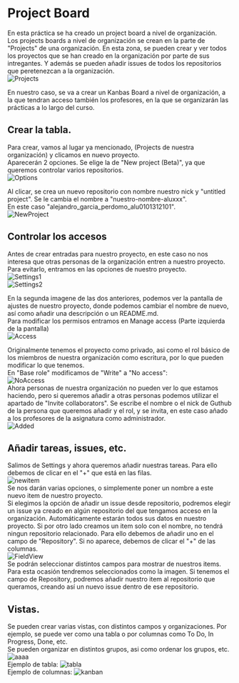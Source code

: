 # Project Board  
En esta práctica se ha creado un project board a nivel de organización.  
Los projects boards a nivel de organización se crean en la parte de "Projects" de una organización. En esta zona, se pueden crear y ver todos los proyectos que se han creado en la organización por parte de sus intregantes. Y además se pueden añadir issues de todos los repositorios que peretenezcan a la organización.  
![Projects](images/Projects.png)

En nuestro caso, se va a crear un Kanbas Board a nivel de organización, a la que tendran acceso también los profesores, en la que se organizarán las prácticas a lo largo del curso.

## Crear la tabla.  
Para crear, vamos al lugar ya mencionado, (Projects de nuestra organización) y clicamos en nuevo proyecto.  
Aparecerán 2 opciones. Se elige la de "New project (Beta)", ya que queremos controlar varios repositorios.  
![Options](images/Options.png)  

Al clicar, se crea un nuevo repositorio con nombre nuestro nick y "untitled project". Se le cambia el nombre a "nuestro-nombre-aluxxx".  
En este caso "alejandro_garcia_perdomo_alu0101312101".  
![NewProject](images/NewProject.png)  

## Controlar los accesos
Antes de crear entradas para nuestro proyecto, en este caso no nos interesa que otras personas de la organización entren a nuestro proyecto. Para evitarlo, entramos en las opciones de nuestro proyecto.  
![Settings1](images/Settings1.png)  
![Settings2](images/Settings2.png)  

En la segunda imagene de las dos anteriores, podemos ver la pantalla de ajustes de nuestro proyecto, donde podemos cambiar el nombre de nuevo, así como añadir una descripción o un README.md.  
Para modificar los permisos entramos en Manage access (Parte izquierda de la pantalla)  
![Access](images/Access.png)  

Originalmente tenemos el proyecto como privado, asi como el rol básico de los miembros de nuestra organización como escritura, por lo que pueden modificar lo que tenemos.  
En "Base role" modificamos de "Write" a "No access":  
![NoAccess](images/NoAccess.png)  
Ahora personas de nuestra organización no pueden ver lo que estamos haciendo, pero si queremos añadir a otras personas podemos utilizar el apartado de "Invite collaborators". Se escribe el nombre o el nick de Guthub de la persona que queremos añadir y el rol, y se invita, en este caso añado a los profesores de la asignatura como administrador.  
![Added](images/Added.png)  

## Añadir tareas, issues, etc.
Salimos de Settings y ahora queremos añadir nuestras tareas. Para ello debemos de clicar en el "+" que está en las filas.  
![newitem](images/newitem.png)  
Se nos darán varias opciones, o simplemente poner un nombre a este nuevo item de nuestro proyecto.  
Si elegimos la opción de añadir un issue desde repositorio, podremos elegir un issue ya creado en algún repositorio del que tengamos acceso en la organización. Automáticamente estarán todos sus datos en nuestro proyecto.
Si por otro lado creamos un item solo con el nombre, no tendrá ningun repositorio relacionado. Para ello debemos de añadir uno en el campo de "Repository". Si no aparece, debemos de clicar el "+" de las columnas.  
![FieldView](images/FieldView.png)  
Se podrán seleccionar distintos campos para mostrar de nuestros items. Para esta ocasión tendremos seleccionados como la imagen.
Si tenemos el campo de Repository, podremos añadir nuestro item al repositorio que queramos, creando así un nuevo issue dentro de ese repositorio.

## Vistas.
Se pueden crear varias vistas, con distintos campos y organizaciones. Por ejemplo, se puede ver como una tabla o por columnas como To Do, In Progress, Done, etc.  
Se pueden organizar en distintos grupos, asi como ordenar los grupos, etc.
![aaaa](images/aaaa.png)  
Ejemplo de tabla:
![tabla](images/tabla.png)  
Ejemplo de columnas:
![kanban](images/kanban.png)  


